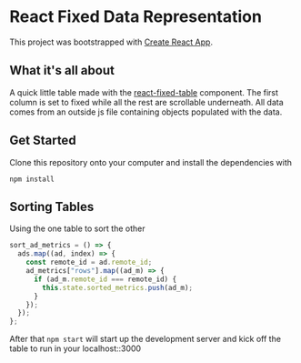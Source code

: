 # React Fixed Data Representation

This project was bootstrapped with [Create React App](https://github.com/facebookincubator/create-react-app).

## What it's all about
A quick little table made with the [react-fixed-table](https://facebook.github.io/fixed-data-table/) component.
The first column is set to fixed while all the rest are scrollable
underneath. All data comes from an outside js file containing objects
populated with the data.

## Get Started

Clone this repository onto your computer and install the dependencies
with
```
npm install
```

## Sorting Tables

Using the one table to sort the other

```javascript
sort_ad_metrics = () => {
  ads.map((ad, index) => {
    const remote_id = ad.remote_id;
    ad_metrics["rows"].map((ad_m) => {
      if (ad_m.remote_id === remote_id) {
        this.state.sorted_metrics.push(ad_m);
      }
    });
  });
};
```

After that `npm start` will start up the development server and kick
off the table to run in your localhost::3000
